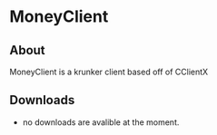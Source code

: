 # MoneyClient
## About
MoneyClient is a krunker client based off of CClientX
## Downloads
* no downloads are avalible at the moment.
